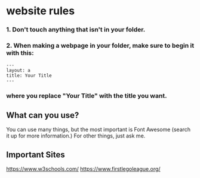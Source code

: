 # website rules 
### 1. Don't touch anything that isn't in your folder. 
### 2. When making a webpage in your folder, make sure to begin it with this:
````
---
layout: a
title: Your Title
---
````
### where you replace "Your Title" with the title you want.

## What can you use?
You can use many things, but the most important is Font Awesome (search it up for more information.) For other things, just ask me.

## Important Sites

https://www.w3schools.com/
https://www.firstlegoleague.org/

